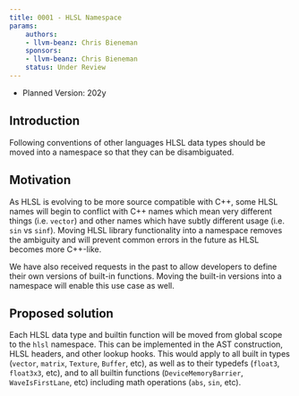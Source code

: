 ```yaml
---
title: 0001 - HLSL Namespace
params:
    authors:
    - llvm-beanz: Chris Bieneman
    sponsors:
    - llvm-beanz: Chris Bieneman
    status: Under Review
---
```


* Planned Version: 202y

## Introduction

Following conventions of other languages HLSL data types should be moved into a
namespace so that they can be disambiguated.

## Motivation

As HLSL is evolving to be more source compatible with C++, some HLSL names will
begin to conflict with C++ names which mean very different things (i.e.
`vector`) and other names which have subtly different usage (i.e. `sin` vs
`sinf`). Moving HLSL library functionality into a namespace removes the
ambiguity and will prevent common errors in the future as HLSL becomes more
C++-like.

We have also received requests in the past to allow developers to
define their own versions of built-in functions. Moving the built-in versions
into a namespace will enable this use case as well.

## Proposed solution

Each HLSL data type and builtin function will be moved from global scope to the
`hlsl` namespace. This can be implemented in the AST construction, HLSL headers,
and other lookup hooks. This would apply to all built in types (`vector`,
`matrix`, `Texture`, `Buffer`, etc), as well as to their typedefs (`float3`,
`float3x3`, etc), and to all builtin functions (`DeviceMemoryBarrier`,
`WaveIsFirstLane`, etc) including math operations (`abs`, `sin`, etc).
